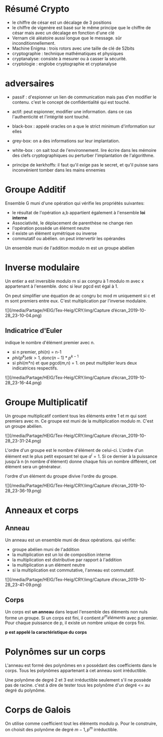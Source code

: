 # Résumé Crypto

- le chiffre de césar est un décalage de 3 positions 
- le chiffre de vigenère est basé sur le même principe que le chiffre de césar mais avec un décalage en fonction d'une clé 
- Vernam clé aléatoire aussi longue que le message. sûr inconditionnellement. 
- Machine Enigma : trois rotors avec une taille de clé de 52bits
- cryptographie : technique mathématiques et physiques 
- cryptanalyse: consiste à mesurer ou à casser la sécurité. 
- cryptologie : englobe cryptographie et cryptanalyse

# adversaires
- passif : d'espionner un lien de communication mais pas d'en modifier le contenu. c'est le concept de confidentialité qui est touché. 
- actif: peut espionner, modifier une information. dans ce cas l'authenticité et l'intégrité sont touché. 

- black-box : appelé oracles on a que le strict minimum d'information sur elles 
- grey-box: on a des informations sur leur implantation. 
- white-box : on sait tout de l'environnement. lire écrire dans les mémoire des clefs cryptographiques ou perturber l'implantation de l'algorithme. 
- principe de kerkhoffs: il faut qu'il exige pas le secret, et qu'il puisse sans inconvénient tomber dans les mains ennemies 

# Groupe Additif 

Ensemble G muni d'une opération qui vérifie les propriétés suivantes:

- le résultat de l'opération a,b appartient également à l'ensemble **loi interne**
- Associativité, le déplacement de parenthèse ne change rien 
- l'opération possède un élément neutre 
- il existe un élément symétrique ou inverse
- commutatif ou abélien. on peut intervertir les opérandes 

Un ensemble muni de l'addition modulo m est un groupe abélien 

# Inverse modulaire

Un entier a est inversible modulo m si ax congru à 1 modulo m avec x appartenant à l'ensemble. donc si leur pgcd est égal à 1. 

On peut simplifier une équation de ac congru bc mod m uniquement si c et m sont premiers entre eux. C'est multiplication par l'inverse modulaire. 

![](/media/Partage/HEIG/Tex-Heig/CRY/img/Capture d’écran_2019-10-28_23-10-04.png)

## Indicatrice d'Euler

indique le nombre d'élément premier avec n. 

- si n premier, phi(n) = n-1
- $phi(p^{k}) et k > 1, donc (n-1)*p^{k-1}$
- si phi(m*n) et que pgcd(m,n) = 1. on peut multiplier leurs deux indicatrices respectifs. 

![](/media/Partage/HEIG/Tex-Heig/CRY/img/Capture d’écran_2019-10-28_23-16-44.png)

# Groupe Multiplicatif

Un groupe multiplicatif contient tous les éléments entre 1 et m qui sont premiers avec m. Ce groupe est muni de la multiplication modulo m. C'est un groupe abélien. 

![](/media/Partage/HEIG/Tex-Heig/CRY/img/Capture d’écran_2019-10-28_23-31-24.png)

L'ordre d'un groupe est le nombre d'élément de celui-ci. L'ordre d'un élément est le plus petit exposant tel que $a^i = 1$. Si  ce dernier à la puissance jusqu'à n (n nombre d'élément) donne chaque fois un nombre différent, cet élément sera un générateur. 

l'ordre d'un élément du groupe divive l'ordre du groupe. 

![](/media/Partage/HEIG/Tex-Heig/CRY/img/Capture d’écran_2019-10-28_23-36-19.png)

# Anneaux et corps

## Anneau

Un anneau est un ensemble muni de deux opérations. qui vérifie:

- groupe abélien muni de l'addition
- la multiplication est un loi de composition interne 
- la multiplication est distributive par rapport à l'addition
- la multiplication a un élément neutre 
- si la multiplication est commutative, l'anneau est commutatif. 

![](/media/Partage/HEIG/Tex-Heig/CRY/img/Capture d’écran_2019-10-28_23-41-09.png)

## Corps

Un corps est **un anneau** dans lequel l'ensemble des éléments non nuls forme un groupe. Si un corps est fini, il contient $p^m éléments$ avec p premier. Pour chaque puissance de p, il existe un nombre unique de corps fini. 

**p est appelé la caractéristique du corps** 

# Polynômes sur un corps 

L'anneau est formé des polynômes en x possédant des coefficients dans le corps. Tous les polynômes appartenant à cet anneau sont irréductible. 

Une polynôme de degré 2 et 3 est irréductible seulement s'il ne possède pas de racine. c'est à dire de tester tous les polynôme d'un degré <= au degré du polynôme. 

# Corps de Galois

On utilise comme coefficient tout les éléments modulo p. Pour le construire, on choisit des polynôme de degré $m-1, p^m$ irréductible. 